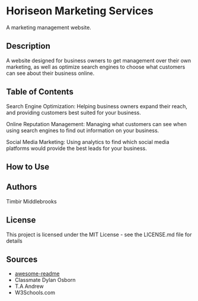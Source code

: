 # Horiseon Marketing Services

A marketing management website.

## Description

A website designed for business owners to get management over their own marketing, as well as optimize search engines to choose what customers can see about their business online.

## Table of Contents

Search Engine Optimization: Helping business owners expand their reach, and providing customers best suited for your business.

Online Reputation Management: Managing what customers can see when using search engines to find out information on your business.

Social Media Marketing: Using analytics to find which social media platforms would provide the best leads for your business.


## How to Use



## Authors

Timbir Middlebrooks


## License

This project is licensed under the MIT License - see the LICENSE.md file for details

## Sources
 
* [awesome-readme](https://github.com/matiassingers/awesome-readme)
* Classmate Dylan Osborn
* T.A Andrew
* W3Schools.com